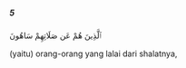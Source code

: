 ##### 5

<span class="ayah">ٱلَّذِينَ هُمْ عَن صَلَاتِهِمْ سَاهُونَ</span>

<span class="ayah_translation">(yaitu) orang-orang yang lalai dari shalatnya,</span>
